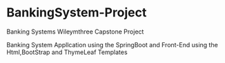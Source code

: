 # BankingSystem-Project 
Banking Systems Wileymthree Capstone Project

Banking System Appllcation using the SpringBoot and Front-End using the Html,BootStrap and ThymeLeaf Templates
